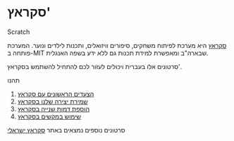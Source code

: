 # סקראץ'

Scratch

[סקראץ](https://scratch.mit.edu/) היא מערכת לפיתוח משחקים, סיפורים וויזואלים, ותכנות לילדים ונוער.
המערכת פותחה ב-MIT שבארה"ב ומאפשרת למידת תכנות גם ללא ידע בשפה האנגלית.

סרטונים אלו בעברית ויכולים לעזור לכם להתחיל להשתמש בסקראץ'.

תהנו


1. [הצעדים הראשונים עם סקראץ](/scratch-1-first-steps)
1. [שמירת יצירה שלנו בסקראץ](/scratch-2-download-our-work)
1. [הוספת דמות שנייה בסקראץ](/scratch-3-adding-a-second-sprite)
1. [שימוש במקשים בסקראץ](/scratch-4-keyboard)


סרטונים נוספים נמצאים באתר [סקראץ ישראלי](http://www.scratch.org.il/)


